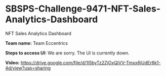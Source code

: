 # SBSPS-Challenge-9471-NFT-Sales-Analytics-Dashboard
NFT Sales Analytics Dashboard

**Team name:** Team Eccentrics

**Steps to access UI:**
We are sorry. The UI is currently down.

**Video:**
https://drive.google.com/file/d/1l5byTz2ZjOxQiVV-Tmxx6jUdEr6k1-4d/view?usp=sharing
